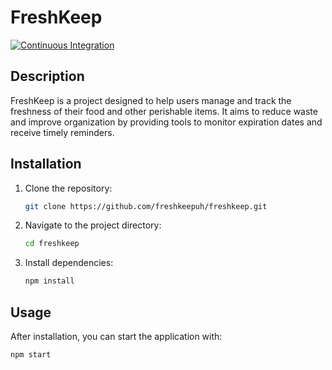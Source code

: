 # FreshKeep
[![Continuous Integration](https://github.com/freshkeepuh/freshkeep/actions/workflows/continuous-integration.yaml/badge.svg?branch=main)](https://github.com/freshkeepuh/freshkeep/actions/workflows/continuous-integration.yaml)

## Description

FreshKeep is a project designed to help users manage and track the freshness of their food and other perishable items. It aims to reduce waste and improve organization by providing tools to monitor expiration dates and receive timely reminders.

## Installation

1. Clone the repository:
    ```sh
    git clone https://github.com/freshkeepuh/freshkeep.git
    ```
2. Navigate to the project directory:
    ```sh
    cd freshkeep
    ```
3. Install dependencies:
    ```sh
    npm install
    ```

## Usage

After installation, you can start the application with:

```sh
npm start
